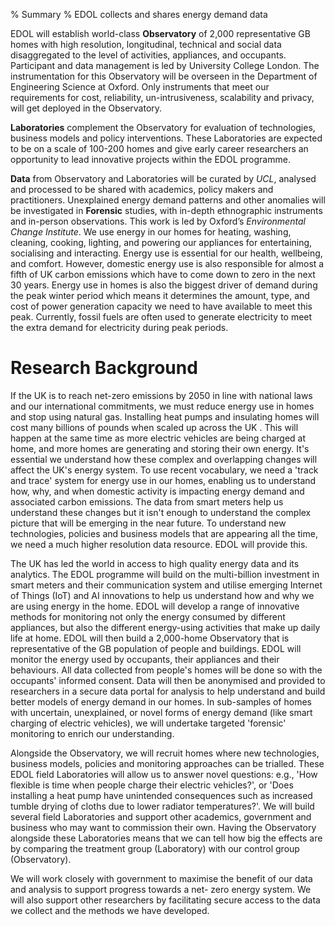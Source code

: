 % Summary
% EDOL collects and shares energy demand data

EDOL will establish world-class **Observatory** of 2,000 representative GB homes with high resolution, longitudinal, technical and social data disaggregated to the level of activities, appliances, and occupants. Participant and data management is led by University College London.
The instrumentation for this Observatory will be overseen in the Department of Engineering Science at Oxford. Only instruments that meet our requirements for cost, reliability, un-intrusiveness, scalability and privacy, will get deployed in the Observatory.

**Laboratories** complement the Observatory for evaluation of technologies, business models and policy interventions. These Laboratories are expected to be on a scale of 100-200 homes and give early career researchers an opportunity to lead innovative projects within the EDOL programme.

**Data** from Observatory and Laboratories will be curated by _UCL_, analysed and processed to be shared with academics, policy makers and practitioners. 
Unexplained energy demand patterns and other anomalies will be investigated in **Forensic** studies, with in-depth ethnographic instruments and in-person observations. This work is led by Oxford’s _Environmental Change Institute_.
We use energy in our homes for heating, washing, cleaning, cooking, lighting, and powering our appliances for entertaining, socialising and interacting. Energy use is essential for our health, wellbeing, and comfort. However, domestic energy use is also responsible for almost a fifth of UK carbon emissions which have to come down to zero in the next 30 years. Energy use in homes is also the biggest driver of demand during the peak winter period which means it determines the amount, type, and cost of power generation capacity we need to have available to meet this peak. Currently, fossil fuels are often used to generate electricity to meet the extra demand for electricity during peak periods.

# Research Background

If the UK is to reach net-zero emissions by 2050 in line with national laws and our international commitments, we must reduce energy use in homes and stop using natural gas. Installing heat pumps and insulating homes will cost many billions of pounds when scaled up across the UK . This will happen at the same time as more electric vehicles are being charged at home, and more homes are generating and storing their own energy. It's essential we understand how these complex and overlapping changes will affect the UK's energy system. To use recent vocabulary, we need a 'track and trace' system for energy use in our homes, enabling us to understand how, why, and when domestic activity is impacting energy demand and associated carbon emissions. The data from smart meters help us understand these changes but it isn't enough to understand the complex picture that will be emerging in the near future. To understand new technologies, policies and business models that are appearing all the time, we need a much higher resolution data resource. EDOL will provide this.

The UK has led the world in access to high quality energy data and its analytics. The EDOL programme will build on the multi-billion investment in smart meters and their communication system and utilise emerging Internet of Things (IoT) and AI innovations to help us understand how and why we are using energy in the home.
EDOL will develop a range of innovative methods for monitoring not only the energy consumed by different appliances, but also the different energy-using activities that make up daily life at home. EDOL will then build a 2,000-home Observatory that is representative of the GB population of people and buildings. EDOL will monitor the energy used by occupants, their appliances and their behaviours. All data collected from people's homes will be done so with the occupants' informed consent. Data will then be anonymised and provided to researchers in a secure data portal for analysis to help understand and build better models of energy demand in our homes. In sub-samples of homes with uncertain, unexplained, or novel forms of energy demand (like smart charging of electric vehicles), we will undertake targeted 'forensic' monitoring to enrich our understanding.

Alongside the Observatory, we will recruit homes where new technologies, business models, policies and monitoring approaches can be trialled. These EDOL field Laboratories will allow us to answer novel questions: e.g., 'How flexible is time when people charge their electric vehicles?', or 'Does installing a heat pump have unintended consequences such as increased tumble drying of cloths due to lower radiator temperatures?'. We will build several field Laboratories and support other academics, government and business who may want to commission their own. Having the Observatory alongside these Laboratories means that we can tell how big the effects are by comparing the treatment group (Laboratory) with our control group (Observatory).

We will work closely with government to maximise the benefit of our data and analysis to support progress towards a net- zero energy system. We will also support other researchers by facilitating secure access to the data we collect and the methods we have developed.

